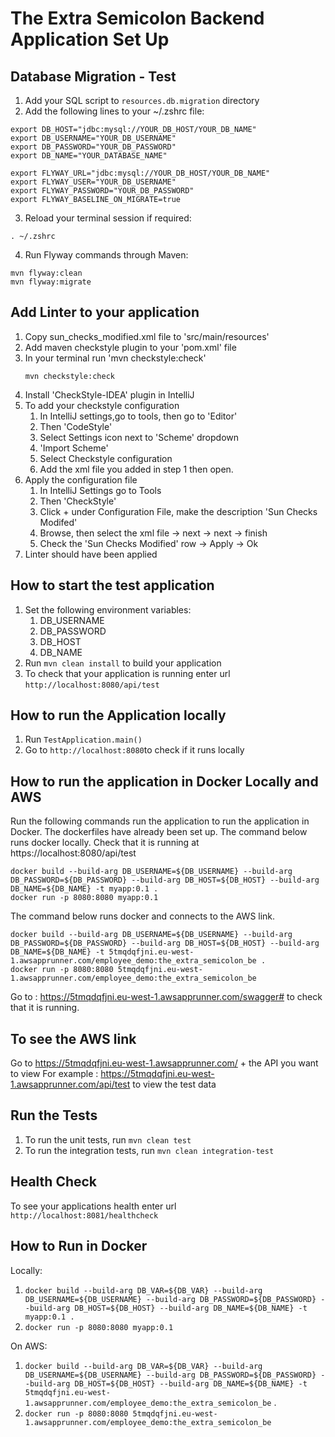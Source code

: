 # The Extra Semicolon Backend Application Set Up

Database Migration - Test
---

1. Add your SQL script to `resources.db.migration` directory
2. Add the following lines to your ~/.zshrc file:

```
export DB_HOST="jdbc:mysql://YOUR_DB_HOST/YOUR_DB_NAME"
export DB_USERNAME="YOUR_DB_USERNAME"
export DB_PASSWORD="YOUR_DB_PASSWORD"
export DB_NAME="YOUR_DATABASE_NAME"

export FLYWAY_URL="jdbc:mysql://YOUR_DB_HOST/YOUR_DB_NAME"
export FLYWAY_USER="YOUR_DB_USERNAME"
export FLYWAY_PASSWORD="YOUR_DB_PASSWORD"
export FLYWAY_BASELINE_ON_MIGRATE=true
```

3. Reload your terminal session if required:

```
. ~/.zshrc
```

4. Run Flyway commands through Maven:

```
mvn flyway:clean
mvn flyway:migrate
```

Add Linter to your application
---
1. Copy sun_checks_modified.xml file to 'src/main/resources'
2. Add maven checkstyle plugin to your 'pom.xml' file
3. In your terminal run 'mvn checkstyle:check'
   ```
   mvn checkstyle:check
   ```
4. Install 'CheckStyle-IDEA' plugin in IntelliJ
5. To add your checkstyle configuration
   1. In IntelliJ settings,go to tools, then go to 'Editor' 
   2. Then 'CodeStyle'
   3. Select Settings icon next to 'Scheme' dropdown
   4. 'Import Scheme'
   5. Select Checkstyle configuration
   6. Add the xml file you added in step 1 then open.
6. Apply the configuration file
   1. In IntelliJ Settings go to Tools
   2. Then 'CheckStyle'
   3. Click + under Configuration File, make the description 'Sun Checks Modifed'
   4. Browse, then select the xml file -> next -> next -> finish
   5. Check the 'Sun Checks Modified' row -> Apply -> Ok
7. Linter should have been applied

How to start the test application
---

1. Set the following environment variables:
    1. DB_USERNAME
    2. DB_PASSWORD
    3. DB_HOST
    4. DB_NAME
2. Run `mvn clean install` to build your application
3. To check that your application is running enter url `http://localhost:8080/api/test`

How to run the Application locally
---
1. Run `TestApplication.main()`
2. Go to `http://localhost:8080`to check if it runs locally

How to run the application in Docker Locally and AWS
---
Run the following commands run the application to run the application in Docker. The dockerfiles have already been set up. The command below runs docker locally. Check that it is running at https://localhost:8080/api/test
```
docker build --build-arg DB_USERNAME=${DB_USERNAME} --build-arg DB_PASSWORD=${DB_PASSWORD} --build-arg DB_HOST=${DB_HOST} --build-arg DB_NAME=${DB_NAME} -t myapp:0.1 .
docker run -p 8080:8080 myapp:0.1
```

The command below runs docker and connects to the AWS link.
```
docker build --build-arg DB_USERNAME=${DB_USERNAME} --build-arg DB_PASSWORD=${DB_PASSWORD} --build-arg DB_HOST=${DB_HOST} --build-arg DB_NAME=${DB_NAME} -t 5tmqdqfjni.eu-west-1.awsapprunner.com/employee_demo:the_extra_semicolon_be .
docker run -p 8080:8080 5tmqdqfjni.eu-west-1.awsapprunner.com/employee_demo:the_extra_semicolon_be
```
Go to : https://5tmqdqfjni.eu-west-1.awsapprunner.com/swagger# to check that it is running.

To see the AWS link
---
Go to https://5tmqdqfjni.eu-west-1.awsapprunner.com/ + the API you want to view 
For example : https://5tmqdqfjni.eu-west-1.awsapprunner.com/api/test to view the test data

Run the Tests
---
1. To run the unit tests, run `mvn clean test`
2. To run the integration tests, run `mvn clean integration-test`

Health Check
---

To see your applications health enter url `http://localhost:8081/healthcheck`

How to Run in Docker
---

Locally:

1. ```docker build --build-arg DB_VAR=${DB_VAR} --build-arg DB_USERNAME=${DB_USERNAME} --build-arg DB_PASSWORD=${DB_PASSWORD} --build-arg DB_HOST=${DB_HOST} --build-arg DB_NAME=${DB_NAME} -t myapp:0.1 .```
2. ```docker run -p 8080:8080 myapp:0.1```

On AWS:

1. ```docker build --build-arg DB_VAR=${DB_VAR} --build-arg DB_USERNAME=${DB_USERNAME} --build-arg DB_PASSWORD=${DB_PASSWORD} --build-arg DB_HOST=${DB_HOST} --build-arg DB_NAME=${DB_NAME} -t 5tmqdqfjni.eu-west-1.awsapprunner.com/employee_demo:the_extra_semicolon_be``` .
2. ```docker run -p 8080:8080 5tmqdqfjni.eu-west-1.awsapprunner.com/employee_demo:the_extra_semicolon_be```
